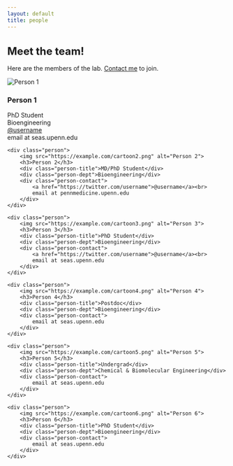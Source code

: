 ```yaml
---
layout: default
title: people
---
```


# Meet the team!

<style>
    h1 {
        font-size: 1.5rem; /* Adjusted font size for Meet the team! */
    }
</style>

Here are the members of the lab. [Contact me](mailto:fengyuanqing2010@gmail.com) to join.

<div class="people-grid">
    <div class="person">
        <img src="https://example.com/cartoon1.png" alt="Person 1">
        <h3>Person 1</h3>
        <div class="person-title">PhD Student</div>
        <div class="person-dept">Bioengineering</div>
        <div class="person-contact">
            <a href="https://twitter.com/username">@username</a><br>
            email at seas.upenn.edu
        </div>
    </div>

    <div class="person">
        <img src="https://example.com/cartoon2.png" alt="Person 2">
        <h3>Person 2</h3>
        <div class="person-title">MD/PhD Student</div>
        <div class="person-dept">Bioengineering</div>
        <div class="person-contact">
            <a href="https://twitter.com/username">@username</a><br>
            email at pennmedicine.upenn.edu
        </div>
    </div>

    <div class="person">
        <img src="https://example.com/cartoon3.png" alt="Person 3">
        <h3>Person 3</h3>
        <div class="person-title">PhD Student</div>
        <div class="person-dept">Bioengineering</div>
        <div class="person-contact">
            <a href="https://twitter.com/username">@username</a><br>
            email at seas.upenn.edu
        </div>
    </div>

    <div class="person">
        <img src="https://example.com/cartoon4.png" alt="Person 4">
        <h3>Person 4</h3>
        <div class="person-title">Postdoc</div>
        <div class="person-dept">Bioengineering</div>
        <div class="person-contact">
            email at seas.upenn.edu
        </div>
    </div>

    <div class="person">
        <img src="https://example.com/cartoon5.png" alt="Person 5">
        <h3>Person 5</h3>
        <div class="person-title">Undergrad</div>
        <div class="person-dept">Chemical & Biomolecular Engineering</div>
        <div class="person-contact">
            email at seas.upenn.edu
        </div>
    </div>

    <div class="person">
        <img src="https://example.com/cartoon6.png" alt="Person 6">
        <h3>Person 6</h3>
        <div class="person-title">PhD Student</div>
        <div class="person-dept">Bioengineering</div>
        <div class="person-contact">
            email at seas.upenn.edu
        </div>
    </div>
</div> 